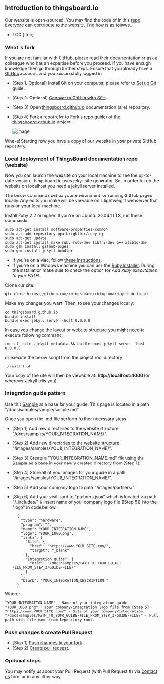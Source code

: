 ## Introduction to thingsboard.io

Our website is open-sourced. You may find the code of in this [repo](https://github.com/thingsboard/thingsboard.github.io). Everyone can contribute to the website. The flow is as follows...

* TOC
{:toc}

### What is fork

If you are not familiar with GitHub, please read their documentation or ask a colleague who has an expertise before you proceed.
If you have enough knowledge then go through further steps. Ensure that you already have a [GitHub](https://github.com/) account, and you successfully logged in.

* [Step 1. Optional] Install Git on your computer, please refer to [Set up Git](https://docs.github.com/en/github/getting-started-with-github/set-up-git) guide.
* [Step 2. Optional] [Connect to GitHub with SSH](https://docs.github.com/en/github/authenticating-to-github/connecting-to-github-with-ssh).
* [Step 3] Open [thingsboard.github.io](https://github.com/thingsboard/thingsboard.github.io) documentation (site) repository.
* [Step 4] Fork a repo(refer to [Fork a repo](https://docs.github.com/en/github/getting-started-with-github/fork-a-repo) guide) of the [thingsboard.github.io](https://github.com/thingsboard/thingsboard.github.io) project.

  ![image](/images/user-guide/fork_button.jpg)

Whe-e! Starting now you have a copy of our website in your private GitHub repository.

### Local deployment of ThingsBoard documentation repo (website)

Now you can launch the website on your local machine to see the up-to-date version.
thingsboard.io uses jekyll site generator. So, in order to run the website on localhost you need a jekyll server installed.

The below commands set up your environment for running GitHub pages locally.
Any edits you make will be viewable on a lightweight webserver that runs on your local machine.

Install Ruby 2.2 or higher. If you're on Ubuntu 20.04.1 LTS, run these commands:

	sudo apt-get install software-properties-common
	sudo apt-add-repository ppa:brightbox/ruby-ng
	sudo apt-get update
	sudo apt-get install make ruby ruby-dev libffi-dev g++ zlib1g-dev
	sudo gem install github-pages
	sudo gem install jekyll bundler

* If you're on a Mac, follow [these instructions](https://gorails.com/setup/osx/).
* If you're on a Windows machine you can use the [Ruby Installer](https://rubyinstaller.org/downloads/). During the installation make sure to check the option for *Add Ruby executables to your PATH*.

Clone our site:

	git clone https://github.com/thingsboard/thingsboard.github.io.git

Make any changes you want. Then, to see your changes locally:

	cd thingsboard.github.io
	bundle install
	bundle exec jekyll serve --host 0.0.0.0

In case you change the layout or website structure you might need to execute following command:

    rm -rf _site .jekyll-metadata && bundle exec jekyll serve --host 0.0.0.0

or execute the below script from the project root directory:

    ./restart.sh

Your copy of the site will then be viewable at: **http://localhost:4000**
(or wherever Jekyll tells you).

### Integration guide pattern

Use this [Sample](/docs/samples/sample/sample) as a base for your guide. This page is located in a path "/docs/samples/sample/sample.md"

Once you open the .md file perform further necessary steps

* [Step 1] Add new directories to the website structure "/docs/samples/YOUR_INTEGRATION_NAME/".
* [Step 2] Add new directories to the website structure "/images/samples/YOUR_INTEGRATION_NAME/".
* [Step 3] Create a "YOUR_INTEGRATION_NAME.md" file using the [Sample](/docs/samples/sample/sample) as a base in your newly created directory from [Step 1].
* [Step 4] Store all of your images for your guide in a path "/images/samples/YOUR_INTEGRATION_NAME/".
* [Step 5] Add your company logo to path "/images/partners/".
* [Step 6] Add your visit-card to "partners.json" which is located via path "/_includes/" & insert name of your company logo file ([Step 5]) into the "logo" in code bellow.  

        {
          "type": "hardware",
          "program": "",
          "name": "YOUR_INTEGRATION_NAME",
          "logo": "YOUR_LOGO.png",
          "links": {
            "Site": {
              "href": "https://www.YOUR_SITE.com/",
              "target": "_blank"
            },
            "Integration guide": {
              "href": "/docs/samples/PATH_TO_YOUR_GUIDE-FILE_FROM_STEP_3/GUIDE-FILE/"
            }
          },
          "blurb": "YOUR_INTEGRATION_DESCRIPTION."
        }

Where:

    "YOUR_INTEGRATION_NAME" - Name of your integration guide
    "YOUR_LOGO.png" - Your company/integration logo file from [Step 5]
    "https://www.YOUR_SITE.com/" - Site of your company/integration.
    "/docs/samples/PATH_TO_YOUR_GUIDE-FILE_FROM_STEP_3/GUIDE-FILE/" - Full path with file name from Repository root.

### Push changes & create Pull Request

* [Step 1] [Push changes to your fork](/docs/user-guide/contribution/how-to-contribute/#push-changes-to-your-fork).
* [Step 2] [Create pull request](/docs/user-guide/contribution/how-to-contribute/#create-pull-request).

### Optional steps

You may notify us about your Pull Request (with Pull Request #) via [Contact us](/docs/contact-us/) form or in any other way.
